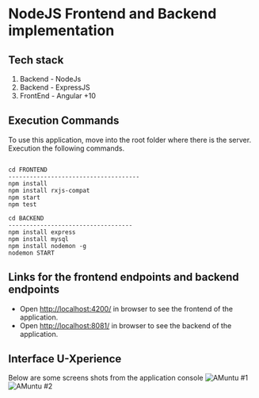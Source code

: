 #  NodeJS Frontend and Backend implementation

## Tech stack

1. Backend  - NodeJs
2. Backend  - ExpressJS
3. FrontEnd - Angular +10

## Execution Commands

To use this application, move into the root folder where there is the server. Execution the following commands.

```

cd FRONTEND
-------------------------------------
npm install
npm install rxjs-compat
npm start
npm test

cd BACKEND
-----------------------------------
npm install express
npm install mysql
npm install nodemon -g
nodemon START

```

## Links for the frontend endpoints and backend endpoints

- Open [http://localhost:4200/](http://localhost:4200/) in browser to see the frontend of the application.
- Open [http://localhost:8081/](http://localhost:8081/) in browser to see the backend of the application.


## Interface U-Xperience

Below are some screens shots from the application console
![ AMuntu #1 ](https://github.com/LINOSNCHENA/NodeAPI-Present-Mysql-Model-Implemented-FS1/blob/master/uxViews/page1.png)
![ AMuntu #2 ](https://github.com/LINOSNCHENA/NodeAPI-Present-Mysql-Model-Implemented-FS1/blob/master/uxViews/page2.png)